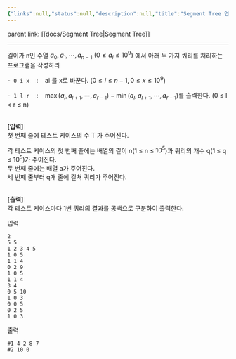 ```yaml
---
{"links":null,"status":null,"description":null,"title":"Segment Tree 연습문제 1","created":"2023-02-14T23:48:22","categories":["problem","문제"],"aliases":null,"tags":["segment_tree"],"state":"Pass","date created":"Tuesday, February 14th 2023, 11:48:22 pm","date modified":"Monday, February 27th 2023, 6:20:45 pm","updated":"2024-12-23T18:06:44","dg-publish":true,"permalink":"/docs/algorithms/Segment Tree 연습문제 1/","dgPassFrontmatter":true}
---
```


parent link: [[docs/Segment Tree\|Segment Tree]]

---

길이가 n인 수열 $a_0, a_1, \cdots, a_{n-1}$ $(0 ≤ a_i ≤ 10^9)$ 에서 아래 두 가지 쿼리를 처리하는 프로그램을 작성하라

  
-  `0 i x`    :    ai 를 x로 바꾼다. ($0 ≤ i ≤ n - 1, 0 ≤ x ≤ 10^9$)

-  `1 l r`    :    $\max(a_l, a_{l+1}, \cdots , a_{r-1}) - \min(a_l, a_{l+1}, \cdots , a_{r-1})$를 출력한다. (0 ≤ l < r ≤ n)  
 

**[입력]**  
첫 번째 줄에 테스트 케이스의 수 T 가 주어진다.

각 테스트 케이스의 첫 번째 줄에는 배열의 길이 n(1 ≤ n ≤ $10^5$)과 쿼리의 개수 q(1 ≤ q ≤ $10^5$)가 주어진다.  
두 번째 줄에는 배열 a가 주어진다.  
세 번째 줄부터 q개 줄에 걸쳐 쿼리가 주어진다.  
 

**[출력]**  
각 테스트 케이스마다 1번 쿼리의 결과를 공백으로 구분하여 출력한다.

입력

```
2  
5 5  
1 2 3 4 5  
1 0 5  
1 1 4  
0 2 9  
1 0 5  
1 1 4  
3 4  
0 5 10  
1 0 3  
0 0 5  
0 2 5  
1 0 3
```

출력

```
#1 4 2 8 7  
#2 10 0
```
